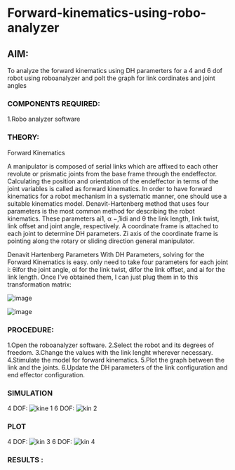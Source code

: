 # Forward-kinematics-using-robo-analyzer

## AIM: 
To analyze the forward kinematics using DH paramerters for a 4 and 6 dof robot using roboanalyzer and polt the graph for link cordinates and joint angles
### COMPONENTS REQUIRED:
1.Robo analyzer software  


### THEORY: 
  
Forward Kinematics

A manipulator is composed of serial links which are affixed to each other revolute or prismatic joints from the base frame through the endeffector. 
Calculating the position and orientation of the endeffector in terms of the joint variables is called as forward kinematics. 
In order to have forward kinematics for a robot mechanism in a systematic manner, one should use a suitable kinematics model. 
Denavit-Hartenberg method that uses four parameters is the most common method for describing the robot kinematics. 
These parameters ai1, α −,1idi and θ the link length, link twist, link offset and joint angle, respectively. 
A coordinate frame is attached to each joint to determine DH parameters. Zi axis of the coordinate frame is pointing along the rotary or sliding direction general manipulator.

Denavit Hartenberg Parameters
With DH Parameters, solving for the Forward Kinematics is easy.  only need to take four parameters for each joint 
i: θifor the joint angle, 
αi for the link twist, 
difor the link offset, and 
ai for the link length. Once I’ve obtained them, I can just plug them in to this transformation matrix:


![image](https://user-images.githubusercontent.com/36288975/170172719-ed7befc9-2894-4344-bfd5-be831bb05308.png)

 ![image](https://user-images.githubusercontent.com/36288975/170172766-b8aeb788-7fd7-4de7-b340-f04656707ebd.png)

 

### PROCEDURE:
1.Open the roboanalyzer software.
2.Select the robot and its degrees of freedom.
3.Change the values with the link lenght wherever necessary.
4.Stimulate the model for forward kinematics.
5.Plot the graph between the link and the joints.
6.Update the DH parameters of the link configuration and end effector configuration.




### SIMULATION 
4 DOF:
![kine 1](https://github.com/pradeepasri26/Forward-kinematics-using-robot-analyzer/assets/131433142/b92cff94-7442-46a7-a43f-b35542fd1a99)
6 DOF:
![kin 2](https://github.com/pradeepasri26/Forward-kinematics-using-robot-analyzer/assets/131433142/fec4c92a-fe4c-4b41-8b79-bdda0e83df2c)


 
 
 
 
 
 ### PLOT 
 4 DOF:
 ![kin 3](https://github.com/pradeepasri26/Forward-kinematics-using-robot-analyzer/assets/131433142/b1d528b0-903e-4f69-9a99-f7a86b7374ef)
 6 DOF:
 ![kin 4](https://github.com/pradeepasri26/Forward-kinematics-using-robot-analyzer/assets/131433142/9791919a-8b32-4ec8-83cc-38a69471299c)


 
 
 
 
 
 
 
 
 
 
 

 
 














### RESULTS :  

